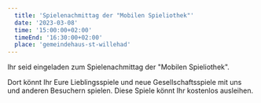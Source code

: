 ```yaml
---
  title: 'Spielenachmittag der "Mobilen Spieliothek"'
  date: '2023-03-08'
  time: '15:00:00+02:00'
  timeEnd: '16:30:00+02:00'
  place: 'gemeindehaus-st-willehad'
---
```


Ihr seid eingeladen zum Spielenachmittag der "Mobilen Spieliothek".

Dort könnt Ihr Eure Lieblingsspiele und neue Gesellschaftsspiele mit uns und anderen Besuchern spielen.
Diese Spiele könnt Ihr kostenlos ausleihen.
